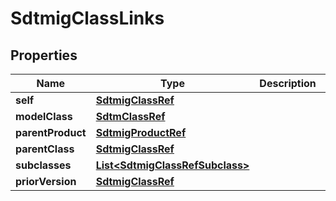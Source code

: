 

# SdtmigClassLinks


## Properties

| Name | Type | Description | Notes |
|------------ | ------------- | ------------- | -------------|
|**self** | [**SdtmigClassRef**](SdtmigClassRef.md) |  |  [optional] |
|**modelClass** | [**SdtmClassRef**](SdtmClassRef.md) |  |  [optional] |
|**parentProduct** | [**SdtmigProductRef**](SdtmigProductRef.md) |  |  [optional] |
|**parentClass** | [**SdtmigClassRef**](SdtmigClassRef.md) |  |  [optional] |
|**subclasses** | [**List&lt;SdtmigClassRefSubclass&gt;**](SdtmigClassRefSubclass.md) |  |  [optional] |
|**priorVersion** | [**SdtmigClassRef**](SdtmigClassRef.md) |  |  [optional] |



